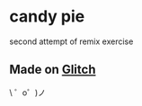 candy pie
=====================

second attempt of remix exercise


Made on [Glitch](https://glitch.com/)
-------------------

\ ゜o゜)ノ
